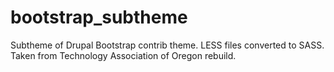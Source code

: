 # bootstrap_subtheme

Subtheme of Drupal Bootstrap contrib theme. LESS files converted to SASS. Taken from Technology Association of Oregon rebuild.
